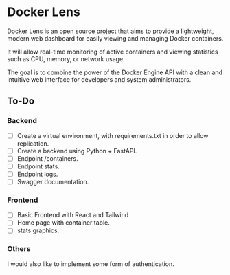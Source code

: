 # Docker Lens

Docker Lens is an open source project that aims to provide a lightweight, modern web dashboard for easily viewing and managing Docker containers.

It will allow real-time monitoring of active containers and viewing statistics such as CPU, memory, or network usage.

The goal is to combine the power of the Docker Engine API with a clean and intuitive web interface for developers and system administrators.

## To-Do

### Backend

- [ ] Create a virtual environment, with requirements.txt in order to allow replication.
- [ ] Create a backend using Python + FastAPI.
- [ ] Endpoint /containers.
- [ ] Endpoint stats.
- [ ] Endpoint logs.
- [ ] Swagger documentation.

### Frontend

- [ ] Basic Frontend with React and Tailwind
- [ ] Home page with container table.
- [ ] stats graphics.

### Others

I would also like to implement some form of authentication.
